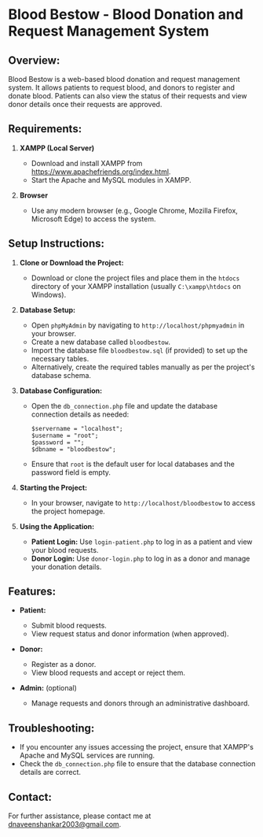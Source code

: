 # Blood Bestow - Blood Donation and Request Management System

## Overview:
Blood Bestow is a web-based blood donation and request management system. It allows patients to request blood, and donors to register and donate blood. Patients can also view the status of their requests and view donor details once their requests are approved.

## Requirements:
1. **XAMPP (Local Server)**
   - Download and install XAMPP from https://www.apachefriends.org/index.html.
   - Start the Apache and MySQL modules in XAMPP.

2. **Browser**
   - Use any modern browser (e.g., Google Chrome, Mozilla Firefox, Microsoft Edge) to access the system.

## Setup Instructions:
1. **Clone or Download the Project:**
   - Download or clone the project files and place them in the `htdocs` directory of your XAMPP installation (usually `C:\xampp\htdocs` on Windows).

2. **Database Setup:**
   - Open `phpMyAdmin` by navigating to `http://localhost/phpmyadmin` in your browser.
   - Create a new database called `bloodbestow`.
   - Import the database file `bloodbestow.sql` (if provided) to set up the necessary tables.
   - Alternatively, create the required tables manually as per the project's database schema.

3. **Database Configuration:**
   - Open the `db_connection.php` file and update the database connection details as needed:
     ```
     $servername = "localhost";
     $username = "root";
     $password = "";
     $dbname = "bloodbestow";
     ```
   - Ensure that `root` is the default user for local databases and the password field is empty.

4. **Starting the Project:**
   - In your browser, navigate to `http://localhost/bloodbestow` to access the project homepage.

5. **Using the Application:**
   - **Patient Login:** Use `login-patient.php` to log in as a patient and view your blood requests.
   - **Donor Login:** Use `donor-login.php` to log in as a donor and manage your donation details.

## Features:
- **Patient:**
  - Submit blood requests.
  - View request status and donor information (when approved).
  
- **Donor:**
  - Register as a donor.
  - View blood requests and accept or reject them.

- **Admin:** (optional)
  - Manage requests and donors through an administrative dashboard.

## Troubleshooting:
- If you encounter any issues accessing the project, ensure that XAMPP's Apache and MySQL services are running.
- Check the `db_connection.php` file to ensure that the database connection details are correct.

## Contact:
For further assistance, please contact me at dnaveenshankar2003@gmail.com.

